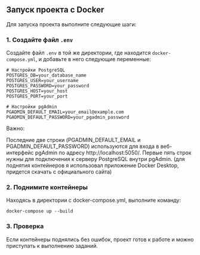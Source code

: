 ## Запуск проекта с Docker

Для запуска проекта выполните следующие шаги:

### 1. Создайте файл `.env`

Создайте файл `.env` в той же директории, где находится `docker-compose.yml`, и добавьте в него следующие переменные:

```env
# Настройки PostgreSQL
POSTGRES_DB=your_database_name
POSTGRES_USER=your_username
POSTGRES_PASSWORD=your_password
POSTGRES_HOST=your_host
POSTGRES_PORT=your_port

# Настройки pgAdmin
PGADMIN_DEFAULT_EMAIL=your_email@example.com
PGADMIN_DEFAULT_PASSWORD=your_pgadmin_password
```

Важно:

Последние две строки (PGADMIN_DEFAULT_EMAIL и PGADMIN_DEFAULT_PASSWORD) используются для входа в веб-интерфейс pgAdmin по адресу http://localhost:5050/.
Первые пять строк нужны для подключения к серверу PostgreSQL внутри pgAdmin. (для поднятия контейнеров я использовал приложение Docker Desktop, придется скачать с официального сайта)

### 2. Поднимите контейнеры

Находясь в директории с docker-compose.yml, выполните команду:

```docker-compose up --build```

### 3. Проверка

Если контейнеры поднялись без ошибок, проект готов к работе и можно приступать к выполнению заданий.
